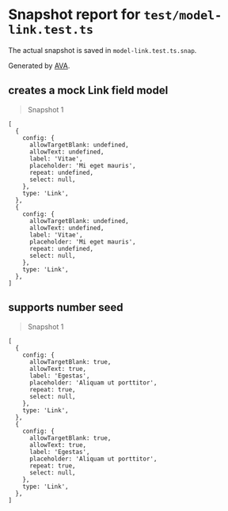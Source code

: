 # Snapshot report for `test/model-link.test.ts`

The actual snapshot is saved in `model-link.test.ts.snap`.

Generated by [AVA](https://avajs.dev).

## creates a mock Link field model

> Snapshot 1

    [
      {
        config: {
          allowTargetBlank: undefined,
          allowText: undefined,
          label: 'Vitae',
          placeholder: 'Mi eget mauris',
          repeat: undefined,
          select: null,
        },
        type: 'Link',
      },
      {
        config: {
          allowTargetBlank: undefined,
          allowText: undefined,
          label: 'Vitae',
          placeholder: 'Mi eget mauris',
          repeat: undefined,
          select: null,
        },
        type: 'Link',
      },
    ]

## supports number seed

> Snapshot 1

    [
      {
        config: {
          allowTargetBlank: true,
          allowText: true,
          label: 'Egestas',
          placeholder: 'Aliquam ut porttitor',
          repeat: true,
          select: null,
        },
        type: 'Link',
      },
      {
        config: {
          allowTargetBlank: true,
          allowText: true,
          label: 'Egestas',
          placeholder: 'Aliquam ut porttitor',
          repeat: true,
          select: null,
        },
        type: 'Link',
      },
    ]
